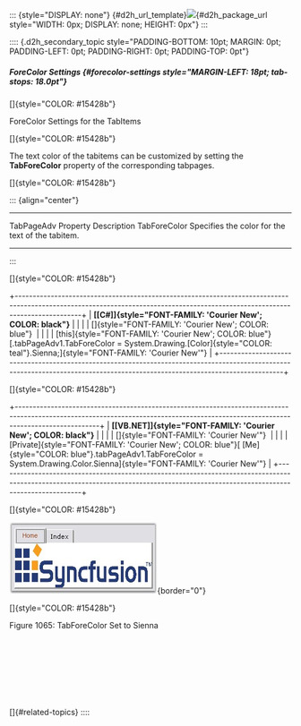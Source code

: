 ::: {style="DISPLAY: none"}
[](ms-xhelp:///?Id=d2h_url_template){#d2h_url_template}![](!package_url!){#d2h_package_url style="WIDTH: 0px; DISPLAY: none; HEIGHT: 0px"}
:::

:::: {.d2h_secondary_topic style="PADDING-BOTTOM: 10pt; MARGIN: 0pt; PADDING-LEFT: 0pt; PADDING-RIGHT: 0pt; PADDING-TOP: 0pt"}
##### ForeColor Settings {#forecolor-settings style="MARGIN-LEFT: 18pt; tab-stops: 18.0pt"}

[]{style="COLOR: #15428b"} 

ForeColor Settings for the TabItems

[]{style="COLOR: #15428b"} 

The text color of the tabitems can be customized by setting the **TabForeColor** property of the corresponding tabpages.

[]{style="COLOR: #15428b"} 

::: {align="center"}
  --------------------- --------------------------------------------------
  TabPageAdv Property   Description
  TabForeColor          Specifies the color for the text of the tabitem.
  --------------------- --------------------------------------------------
:::

[]{style="COLOR: #15428b"} 

+------------------------------------------------------------------------------------------------------------------------------------------------------------------------------+
| **[\[C#\]]{style="FONT-FAMILY: 'Courier New'; COLOR: black"}**                                                                                                               |
|                                                                                                                                                                              |
| []{style="FONT-FAMILY: 'Courier New'; COLOR: blue"}                                                                                                                          |
|                                                                                                                                                                              |
| [this]{style="FONT-FAMILY: 'Courier New'; COLOR: blue"}[.tabPageAdv1.TabForeColor = System.Drawing.[Color]{style="COLOR: teal"}.Sienna;]{style="FONT-FAMILY: 'Courier New'"} |
+------------------------------------------------------------------------------------------------------------------------------------------------------------------------------+

[]{style="COLOR: #15428b"} 

+-----------------------------------------------------------------------------------------------------------------------------------------------------------------------------------+
| **[\[VB.NET\]]{style="FONT-FAMILY: 'Courier New'; COLOR: black"}**                                                                                                                |
|                                                                                                                                                                                   |
| []{style="FONT-FAMILY: 'Courier New'"}                                                                                                                                            |
|                                                                                                                                                                                   |
| [Private]{style="FONT-FAMILY: 'Courier New'; COLOR: blue"}[ [Me]{style="COLOR: blue"}.tabPageAdv1.TabForeColor = System.Drawing.Color.Sienna]{style="FONT-FAMILY: 'Courier New'"} |
+-----------------------------------------------------------------------------------------------------------------------------------------------------------------------------------+

[]{style="COLOR: #15428b"} 

![](ImagesExt/image76_1044.jpg){border="0"}

[]{style="COLOR: #15428b"} 

Figure 1065: TabForeColor Set to Sienna

 

 

 

 

[]{#related-topics}
::::
